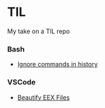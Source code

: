 # TIL

My take on a TIL repo

### Bash

- [Ignore commands in history](bash/ignore_commands.md)

### VSCode

- [Beautify EEX Files](vscode/beautify_eex_files.md)
